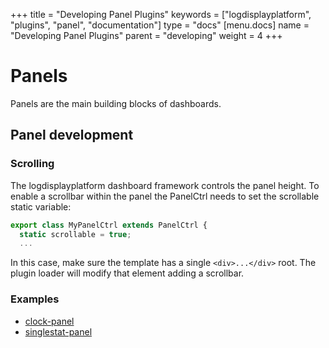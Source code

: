+++
title = "Developing Panel Plugins"
keywords = ["logdisplayplatform", "plugins", "panel", "documentation"]
type = "docs"
[menu.docs]
name = "Developing Panel Plugins"
parent = "developing"
weight = 4
+++


# Panels

Panels are the main building blocks of dashboards.

## Panel development


### Scrolling
The logdisplayplatform dashboard framework controls the panel height.  To enable a scrollbar within the panel the PanelCtrl needs to set the scrollable static variable:

```javascript
export class MyPanelCtrl extends PanelCtrl {
  static scrollable = true;
  ...
```

In this case, make sure the template has a single `<div>...</div>` root.  The plugin loader will modify that element adding a scrollbar.



### Examples

- [clock-panel](https://github.com/logdisplayplatform/clock-panel)
- [singlestat-panel](https://github.com/logdisplayplatform/logdisplayplatform/blob/master/public/app/plugins/panel/singlestat/module.ts)

